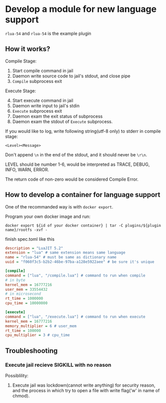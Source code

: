 # Develop a module for new language support

`rlua-54` and `rlua-54` is the example plugin

## How it works?

Compile Stage:

1. Start compile command in jail
2. Daemon write source code to jail's stdout, and close pipe
3. ``Compile`` subprocess exit

Execute Stage:

4. Start execute command in jail
5. Daemon write input to jail's stdin
6. ``Execute`` subprocess exit
7. Daemon exam the exit status of subprocess
8. Daemon exam the stdout of ``Execute`` subprocess.

If you would like to log, write following string(utf-8 only) to stderr in compile stage:

```log
<Level><Message>
```

Don't append ``\n`` in the end of the stdout, and it should never be ``\r\n``.

LEVEL should be number 1-6, would be interpreted as TRACE, DEBUG, INFO, WARN, ERROR.

The return code of non-zero would be considered Compile Error.

## How to develop a container for language support

One of the recommanded way is with ``docker export``.

Program your own docker image and run:

```shell
docker export ${id of your docker container} | tar -C plugins/${plugin name}/rootfs -xvf -
```

finish spec.toml like this
```ini
description = "LuaJIT 5.2"
extension = "lua" # same extension means same language
name = "rlua-54" # must be same as dictionary name
uuid = "f060f3c5-b2b2-46be-97ba-a128e5922aee" # be sure it's unique

[compile]
command = ["lua", "/compile.lua"] # command to run when compile
# in byte
kernel_mem = 16777216
user_mem = 33554432
# in microsecond
rt_time = 1000000
cpu_time = 10000000

[execute]
command = ["lua", "/execute.lua"] # command to run when execute
kernel_mem = 16777216
memory_multiplier = 6 # user_mem
rt_time = 100000
cpu_multiplier = 3 # cpu_time
```

## Troubleshooting

### Execute jail recieve SIGKILL with no reason

Possiblility:

1. Execute jail was lockdown(cannot write anything) for security reason, and the process in which try to open a file with write flag('w' in name of chmod).

